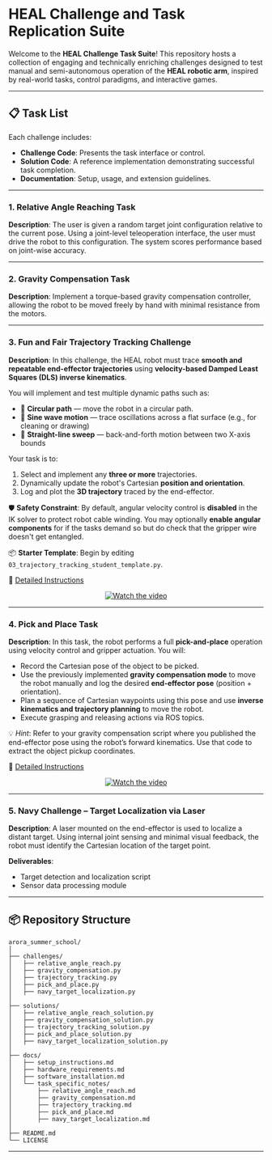
# HEAL Challenge and Task Replication Suite

Welcome to the **HEAL Challenge Task Suite**!
This repository hosts a collection of engaging and technically enriching challenges designed to test manual and semi-autonomous operation of the **HEAL robotic arm**, inspired by real-world tasks, control paradigms, and interactive games.

---

## 📋 Task List

Each challenge includes:

* **Challenge Code**: Presents the task interface or control.
* **Solution Code**: A reference implementation demonstrating successful task completion.
* **Documentation**: Setup, usage, and extension guidelines.

---

### 1. Relative Angle Reaching Task

**Description**:
The user is given a random target joint configuration relative to the current pose. Using a joint-level teleoperation interface, the user must drive the robot to this configuration. The system scores performance based on joint-wise accuracy.

---

### 2. Gravity Compensation Task

**Description**:
Implement a torque-based gravity compensation controller, allowing the robot to be moved freely by hand with minimal resistance from the motors.

---

### 3. Fun and Fair Trajectory Tracking Challenge

**Description**:
In this challenge, the HEAL robot must trace **smooth and repeatable end-effector trajectories** using **velocity-based Damped Least Squares (DLS) inverse kinematics**.

You will implement and test multiple dynamic paths such as:

* 🔵 **Circular path** — move the robot in a circular path.
* 🔶 **Sine wave motion** — trace oscillations across a flat surface (e.g., for cleaning or drawing)
* 🔁 **Straight-line sweep** — back-and-forth motion between two X-axis bounds

Your task is to:

1. Select and implement any **three or more** trajectories.
2. Dynamically update the robot's Cartesian **position and orientation**.
3. Log and plot the **3D trajectory** traced by the end-effector.

🛡️ **Safety Constraint**:
By default, angular velocity control is **disabled** in the IK solver to protect robot cable winding.
You may optionally **enable angular components** for if the tasks demand so but do check that the gripper wire doesn't get entangled.

📦 **Starter Template**:
Begin by editing `03_trajectory_tracking_student_template.py`.

📖 [Detailed Instructions](docs/task_3_trajectory_tracking.md)

<div align="center">

[![Watch the video](https://img.youtube.com/vi/kliNHYT9Iak/hqdefault.jpg)](https://youtu.be/kliNHYT9Iak)

</div>

---

### 4. Pick and Place Task

**Description**:
In this task, the robot performs a full **pick-and-place** operation using velocity control and gripper actuation.
You will:

* Record the Cartesian pose of the object to be picked.
* Use the previously implemented **gravity compensation mode** to move the robot manually and log the desired **end-effector pose** (position + orientation).
* Plan a sequence of Cartesian waypoints using this pose and use **inverse kinematics and trajectory planning** to move the robot.
* Execute grasping and releasing actions via ROS topics.

💡 *Hint*: Refer to your gravity compensation script where you published the end-effector pose using the robot’s forward kinematics. Use that code to extract the object pickup coordinates.

📖 [Detailed Instructions](docs/task_4_pick_and_place.md)

<div align="center">

[![Watch the video](https://img.youtube.com/vi/x2lWNBFbgVk/hqdefault.jpg)](https://youtu.be/x2lWNBFbgVk)

</div>

---

### 5. Navy Challenge – Target Localization via Laser

**Description**:
A laser mounted on the end-effector is used to localize a distant target. Using internal joint sensing and minimal visual feedback, the robot must identify the Cartesian location of the target point.

**Deliverables**:

* Target detection and localization script
* Sensor data processing module

---

## 📦 Repository Structure

```plaintext
arora_summer_school/
│
├── challenges/
│   ├── relative_angle_reach.py
│   ├── gravity_compensation.py
│   ├── trajectory_tracking.py
│   ├── pick_and_place.py
│   ├── navy_target_localization.py
│
├── solutions/
│   ├── relative_angle_reach_solution.py
│   ├── gravity_compensation_solution.py
│   ├── trajectory_tracking_solution.py
│   ├── pick_and_place_solution.py
│   ├── navy_target_localization_solution.py
│
├── docs/
│   ├── setup_instructions.md
│   ├── hardware_requirements.md
│   ├── software_installation.md
│   └── task_specific_notes/
│       ├── relative_angle_reach.md
│       ├── gravity_compensation.md
│       ├── trajectory_tracking.md
│       ├── pick_and_place.md
│       ├── navy_target_localization.md
│
├── README.md
└── LICENSE
```

---

